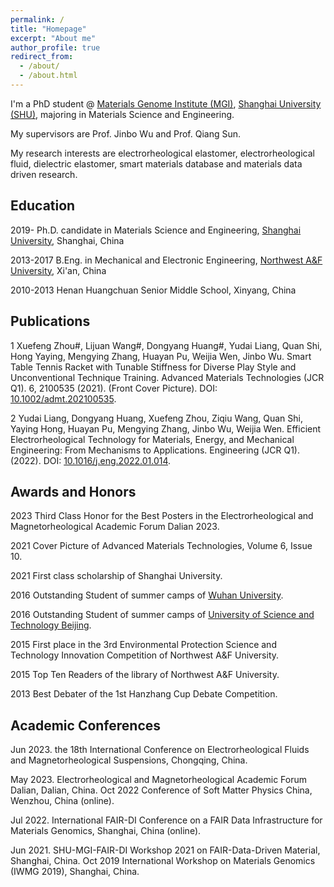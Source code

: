```yaml
---
permalink: /
title: "Homepage"
excerpt: "About me"
author_profile: true
redirect_from: 
  - /about/
  - /about.html
---
```


I'm a PhD student @ [Materials Genome Institute (MGI)](https://mgi.shu.edu.cn/), [Shanghai University (SHU)](https://www.shu.edu.cn/), majoring in Materials Science and Engineering. 

My supervisors are Prof. Jinbo Wu and Prof. Qiang Sun.

My research interests are electrorheological elastomer, electrorheological fluid, dielectric elastomer, smart materials database and materials data driven research.




Education
------
2019-     Ph.D. candidate in Materials Science and Engineering, [Shanghai University](https://www.shu.edu.cn), Shanghai, China

2013-2017 B.Eng. in Mechanical and Electronic Engineering, [Northwest A&F University](https://www.nwafu.edu.cn), Xi'an, China

2010-2013 Henan Huangchuan Senior Middle School, Xinyang, China

Publications
------
1 Xuefeng Zhou#, Lijuan Wang#, Dongyang Huang#, Yudai Liang, Quan Shi, Hong Yaying, Mengying Zhang, Huayan Pu, Weijia Wen, Jinbo Wu. Smart Table Tennis Racket with Tunable Stiffness for Diverse Play Style and Unconventional Technique Training. Advanced Materials Technologies (JCR Q1). 6, 2100535 (2021). (Front Cover Picture). DOI: [10.1002/admt.202100535](https://doi.org/10.1002/admt.202100535).

2 Yudai Liang, Dongyang Huang, Xuefeng Zhou, Ziqiu Wang, Quan Shi, Yaying Hong, Huayan Pu, Mengying Zhang, Jinbo Wu, Weijia Wen. Efficient Electrorheological Technology for Materials, Energy, and Mechanical Engineering: From Mechanisms to Applications. Engineering (JCR Q1). (2022). DOI: [10.1016/j.eng.2022.01.014](https://doi.org/10.1016/j.eng.2022.01.014).

Awards and Honors
------
2023  Third Class Honor for the Best Posters in the Electrorheological and Magnetorheological Academic Forum Dalian 2023.

2021  Cover Picture of Advanced Materials Technologies, Volume 6, Issue 10. 

2021  First class scholarship of Shanghai University.

2016  Outstanding Student of summer camps of [Wuhan University](https://www.whu.edu.cn/).

2016  Outstanding Student of summer camps of [University of Science and Technology Beijing](https://www.ustb.edu.cn/). 

2015  First place in the 3rd Environmental Protection Science and Technology Innovation Competition of Northwest A&F University. 

2015  Top Ten Readers of the library of Northwest A&F University. 

2013  Best Debater of the 1st Hanzhang Cup Debate Competition. 

Academic Conferences
------
Jun 2023. the 18th International Conference on Electrorheological Fluids and Magnetorheological Suspensions,  Chongqing, China. 

May 2023. Electrorheological and Magnetorheological Academic Forum Dalian, Dalian, China. Oct 2022 Conference of Soft Matter Physics China, Wenzhou, China (online). 

Jul 2022. International FAIR-DI Conference on a FAIR Data Infrastructure for Materials Genomics, Shanghai, China (online). 

Jun 2021. SHU-MGI-FAIR-DI Workshop 2021 on FAIR-Data-Driven Material, Shanghai, China. Oct 2019 International Workshop on Materials Genomics (IWMG 2019), Shanghai, China. 

